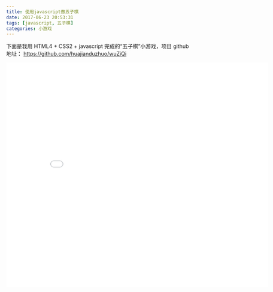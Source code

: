 ```yaml
---
title: 使用javascript做五子棋
date: 2017-06-23 20:53:31
tags: [javascript, 五子棋]
categories: 小游戏
---
```


下面是我用 HTML4 + CSS2 + javascript 完成的“五子棋”小游戏，项目 github 地址：
https://github.com/huajianduzhuo/wuZiQi

<!--more-->

<iframe style="width:700px; height:600px; border: 0; " src="/uploads/wuZiQi/wuZiQi.html"></iframe>
